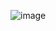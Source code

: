 ![image](https://user-images.githubusercontent.com/25538870/159189632-746a0c5c-4f6b-40d8-94b9-89a006a617be.png)

